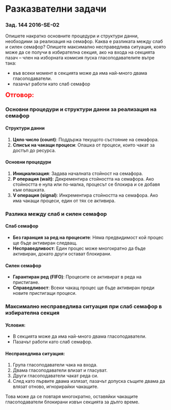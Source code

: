 # Разказвателни задачи

### Зад. 144 2016-SE-02
Опишете накратко основните процедури и структури данни, необходими за реализация
на семафор.
Каква е разликата между слаб и силен семафор?
Опишете максимално несправедлива ситуация, която може да се получи в избирателна секция, ако
на входа на секцията пазач – член на изборната комисия пуска гласоподавателите вътре така:
- във всеки момент в секцията може да има най-много двама гласоподаватели.
- пазачът работи като слаб семафор

<span style="color: red; font-size: 20px; font-weight: bold;">Отговор: </span>

### Основни процедури и структури данни за реализация на семафор

#### Структури данни
1. **Цяло число (count)**: Поддържа текущото състояние на семафора.
2. **Списък на чакащи процеси**: Опашка от процеси, които чакат за достъп до ресурса.

#### Основни процедури
1. **Инициализация**: Задава началната стойност на семафора.
2. **P операция (wait)**: Декрементира стойността на семафора. Ако стойността е нула или по-малка, процесът се блокира и се добавя към опашката.
3. **V операция (signal)**: Инкрементира стойността на семафора. Ако има чакащи процеси, един от тях се активира.

### Разлика между слаб и силен семафор

#### Слаб семафор
- **Без гаранция за ред на процесите**: Няма предвидимост кой процес ще бъде активиран следващ.
- **Несправедливост**: Един процес може многократно да бъде активиран, докато други остават блокирани.

#### Силен семафор
- **Гарантиран ред (FIFO)**: Процесите се активират в реда на пристигане.
- **Справедливост**: Всеки чакащ процес ще бъде активиран преди новите пристигащи процеси.

### Максимално несправедлива ситуация при слаб семафор в избирателна секция

#### Условия:
- В секцията може да има най-много двама гласоподаватели.
- Пазачът работи като слаб семафор.

#### Несправедлива ситуация:
1. Група гласоподаватели чака на входа.
2. Двама гласоподаватели влизат и гласуват.
3. Други гласоподаватели чакат реда си.
4. След като първите двама излязат, пазачът допуска същите двама да влязат отново, игнорирайки чакащите.

Това може да се повтаря многократно, оставяйки чакащите гласоподаватели блокирани извън секцията за дълго време.


